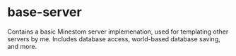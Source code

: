 # base-server

Contains a basic Minestom server implemenation, used for templating other servers by me. Includes database access, world-based database saving, and more.

